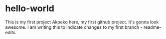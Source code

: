 # hello-world
This is my first project
Akpeko here, my first github project.
It's gonna look awesome.
I am writing this to indicate changes to my first branch - readme-edits.
